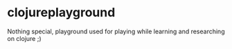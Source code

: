 # clojureplayground

Nothing special, playground used for playing while learning
and researching on clojure ;)
